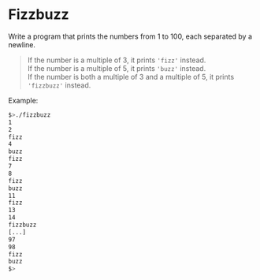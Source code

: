 # Fizzbuzz

Write a program that prints the numbers from 1 to 100, each separated by a
newline.

>If the number is a multiple of 3, it prints `'fizz'` instead.  
If the number is a multiple of 5, it prints `'buzz'` instead.  
If the number is both a multiple of 3 and a multiple of 5, it prints `'fizzbuzz'` instead.

Example:
``` bash
$>./fizzbuzz
1
2
fizz
4
buzz
fizz
7
8
fizz
buzz
11
fizz
13
14
fizzbuzz
[...]
97
98
fizz
buzz
$> 
```